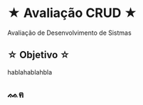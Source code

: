 # ★ Avaliação CRUD ★
Avaliação de Desenvolvimento de Sistmas

## ☆ Objetivo ☆
hablahablahbla

## ᨐฅ
